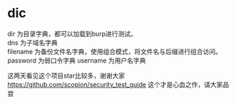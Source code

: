 # dic
dir 为目录字典，都可以加载到burp进行测试。  
dns 为子域名字典  
filename 为备份文件名字典，使用组合模式，将文件名与后缀进行组合访问。
password 为弱口令字典
username 为用户名字典

这两天看见这个项目star比较多，谢谢大家  
https://github.com/scopion/security_test_guide 这个才是心血之作，请大家品尝
